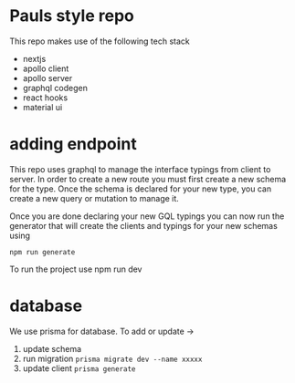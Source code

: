 # Pauls style repo

This repo makes use of the following tech stack

- nextjs
- apollo client
- apollo server
- graphql codegen
- react hooks
- material ui

# adding endpoint

This repo uses graphql to manage the interface typings from client to server. In order to create a new route you must first create
a new schema for the type. Once the schema is declared for your new type, you can create a new query or mutation to manage it.

Once you are done declaring your new GQL typings you can now run the generator that will create the clients and typings for your new schemas using

`npm run generate`

To run the project use npm run dev

# database

We use prisma for database. To add or update ->

1. update schema
2. run migration `prisma migrate dev --name xxxxx`
3. update client `prisma generate`
